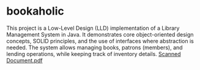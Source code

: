 # bookaholic
This project is a Low-Level Design (LLD) implementation of a Library Management System in Java. It demonstrates core object-oriented design concepts, SOLID principles, and the use of interfaces where abstraction is needed.  The system allows managing books, patrons (members), and lending operations, while keeping track of inventory details.
[Scanned Document.pdf](https://github.com/user-attachments/files/22453507/Scanned.Document.pdf)
